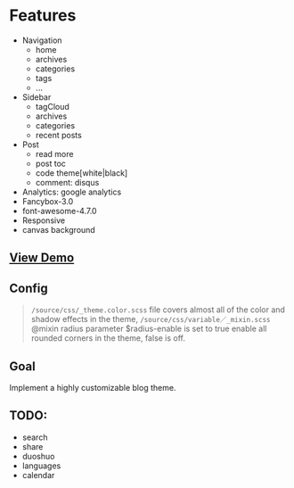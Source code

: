 # Features
- Navigation
  - home
  - archives
  - categories
  - tags
  - ... 
- Sidebar
  - tagCloud
  - archives
  - categories
  - recent posts
- Post
  - read more
  - post toc
  - code theme[white|black]
  - comment: disqus
- Analytics: google analytics
- Fancybox-3.0
- font-awesome-4.7.0
- Responsive
- canvas background

## [View Demo](https://lencx.github.io/blog/)

## Config

> `/source/css/_theme.color.scss` file covers almost all of the color and shadow effects in the theme, `/source/css/variable／_mixin.scss` @mixin radius parameter $radius-enable is set to true enable all rounded corners in the theme, false is off.

## Goal
Implement a highly customizable blog theme.

## TODO:
- search
- share
- duoshuo
- languages
- calendar